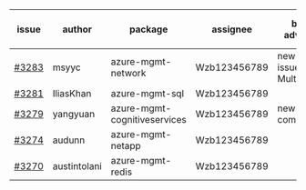 | issue | author | package | assignee | bot advice | created date of issue | target release date | date from target |
| ------ | ------ | ------ | ------ | ------ | ------ | ------ | :-----: |
| [#3283](https://github.com/Azure/sdk-release-request/issues/3283) | msyyc | azure-mgmt-network | Wzb123456789 | new issue. MultiAPI | 10-24 | 11-25 |  |
| [#3281](https://github.com/Azure/sdk-release-request/issues/3281) | IliasKhan | azure-mgmt-sql | Wzb123456789 |  | 10-19 | 11-25 |  |
| [#3279](https://github.com/Azure/sdk-release-request/issues/3279) | yangyuan | azure-mgmt-cognitiveservices | Wzb123456789 | new comment. | 10-18 | 11-25 |  |
| [#3274](https://github.com/Azure/sdk-release-request/issues/3274) | audunn | azure-mgmt-netapp | Wzb123456789 |  | 10-13 | 10-28 |  |
| [#3270](https://github.com/Azure/sdk-release-request/issues/3270) | austintolani | azure-mgmt-redis | Wzb123456789 |  | 10-12 | 10-28 |  |
